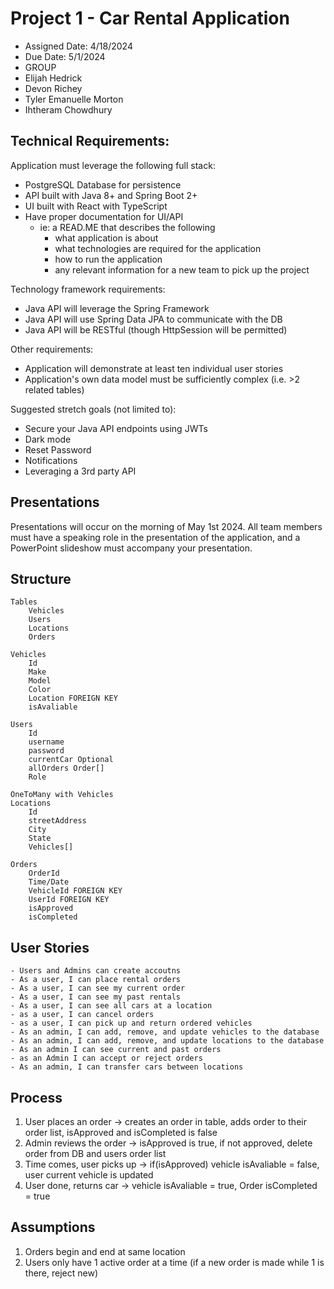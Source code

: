 # Project 1 - Car Rental Application

* Assigned Date: 4/18/2024
* Due Date: 5/1/2024
* GROUP
* Elijah Hedrick
* Devon Richey
* Tyler Emanuelle Morton
* Ihtheram Chowdhury

## Technical Requirements:
Application must leverage the following full stack:
- PostgreSQL Database for persistence 
- API built with Java 8+ and Spring Boot 2+
- UI built with React with TypeScript
- Have proper documentation for UI/API
    - ie: a READ.ME that describes the following
        - what application is about
        - what technologies are required for the application
        - how to run the application
        - any relevant information for a new team to pick up the project

Technology framework requirements: 
- Java API will leverage the Spring Framework 
- Java API will use Spring Data JPA to communicate with the DB
- Java API will be RESTful (though HttpSession will be permitted)


Other requirements: 
- Application will demonstrate at least ten individual user stories 
- Application's own data model must be sufficiently complex (i.e. >2 related tables) 

Suggested stretch goals (not limited to):
- Secure your Java API endpoints using JWTs
- Dark mode
- Reset Password
- Notifications
- Leveraging a 3rd party API

## Presentations

Presentations will occur on the morning of May 1st 2024. All team members must have a speaking role in the presentation of the application, and a PowerPoint slideshow must accompany your presentation.

## Structure

    Tables
        Vehicles
        Users
        Locations
        Orders
    
    Vehicles
        Id
        Make
        Model
        Color
        Location FOREIGN KEY
        isAvaliable

    Users
        Id
        username
        password
        currentCar Optional
        allOrders Order[]
        Role
    
    OneToMany with Vehicles
    Locations
        Id
        streetAddress
        City
        State
        Vehicles[]

    Orders
        OrderId
        Time/Date
        VehicleId FOREIGN KEY
        UserId FOREIGN KEY
        isApproved
        isCompleted


## User Stories

    - Users and Admins can create accoutns
    - As a user, I can place rental orders
    - As a user, I can see my current order
    - As a user, I can see my past rentals
    - As a user, I can see all cars at a location
    - as a user, I can cancel orders
    - as a user, I can pick up and return ordered vehicles
    - As an admin, I can add, remove, and update vehicles to the database
    - As an admin, I can add, remove, and update locations to the database
    - As an admin I can see current and past orders 
    - as an Admin I can accept or reject orders
    - As an admin, I can transfer cars between locations

## Process

1. User places an order -> creates an order in table, adds order to their order list, isApproved and isCompleted is false
2. Admin reviews the order -> isApproved is true, if not approved, delete order from DB and users order list
3. Time comes, user picks up -> if(isApproved) vehicle isAvaliable = false, user current vehicle is updated
4. User done, returns car -> vehicle isAvaliable = true, Order isCompleted = true

## Assumptions

1. Orders begin and end at same location
2. Users only have 1 active order at a time (if a new order is made while 1 is there, reject new)